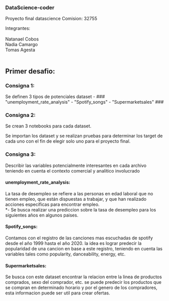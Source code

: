 ### DataScience-coder

Proyecto final datascience
Comision: 32755

Integrantes: <br>
<br>
            Natanael Cobos <br>
            Nadia Camargo <br>
            Tomas Agesta <br>
            <br>

## Primer desafio:  <br>

### Consigna 1:

Se definen 3 tipos de potenciales dataset - ### "unemployment_rate_analysis" - "Spotify_songs" - "Supermarketsales" ### <br>
### Consigna 2: <br>

Se crean 3 notebooks para cada dataset. <br>

Se importan los dataset y se realizan pruebas para determinar los target de cada uno con el fin de elegir solo uno para el proyecto final.<br>

### Consigna 3: <br>

Describir las variables potencialmente interesantes en cada archivo teniendo en cuenta el contexto comercial y analitico involucrado <br>

#### unemployment_rate_analysis:<br>
La tasa de desempleo se refiere a las personas en edad laboral que no tienen empleo, que están dispuestas a trabajar, y que han realizado acciones específicas para encontrar empleo. <br>
*- Se busca realizar una prediccion sobre la tasa de desempleo para los siguientes años en algunos paises. <br>
#### Spotify_songs:<br>
Contamos con el registro de las canciones mas escuchadas de spotify desde el año 1999 hasta el año 2020. la idea es lograr predecir la popularidad de una cancion en base a este registro, teniendo en cuenta las variables tales como popularity, danceability, energy, etc. 
#### Supermarketsales:<br>
Se busca con este dataset encontrar la relacion entre la linea de productos comprados, sexo del comprador, etc. se puede predecir los productos que se compran en determinado horario y por el genero de los compradores, esta informacion puede ser util para crear ofertas. 
